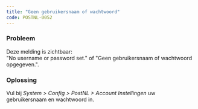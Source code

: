 ```yaml
---
title: "Geen gebruikersnaam of wachtwoord"
code: POSTNL-0052
---
```


<div class="columnLayout single" data-layout="single">
<div class="cell normal" data-type="normal">
<div class="innerCell">
<p><h3>Probleem</h3></p><p>Deze melding is zichtbaar: <br>"No username or password set." of "Geen gebruikersnaam of wachtwoord opgegeven.".</p><p><h3>Oplossing</h3></p><p>Vul bij <em>System &gt; Config &gt; PostNL &gt; Account Instellingen</em> uw gebruikersnaam en wachtwoord in.</p></div>
</div>
</div>
